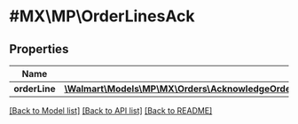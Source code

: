 # #MX\MP\OrderLinesAck

## Properties

Name | Type | Description | Notes
------------ | ------------- | ------------- | -------------
**orderLine** | [**\Walmart\Models\MP\MX\Orders\AcknowledgeOrdersRequestOrderAcknowledgeOrderLinesOrderLineInner[]**](AcknowledgeOrdersRequestOrderAcknowledgeOrderLinesOrderLineInner.md) |  | [optional]


[[Back to Model list]](../) [[Back to API list]](../../Api/MX/MP) [[Back to README]](../../README.md)
